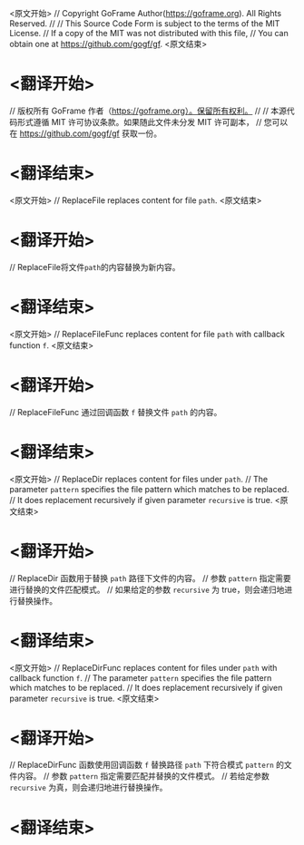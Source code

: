 
<原文开始>
// Copyright GoFrame Author(https://goframe.org). All Rights Reserved.
//
// This Source Code Form is subject to the terms of the MIT License.
// If a copy of the MIT was not distributed with this file,
// You can obtain one at https://github.com/gogf/gf.
<原文结束>

# <翻译开始>
// 版权所有 GoFrame 作者（https://goframe.org）。保留所有权利。
//
// 本源代码形式遵循 MIT 许可协议条款。如果随此文件未分发 MIT 许可副本，
// 您可以在 https://github.com/gogf/gf 获取一份。
# <翻译结束>


<原文开始>
// ReplaceFile replaces content for file `path`.
<原文结束>

# <翻译开始>
// ReplaceFile将文件`path`的内容替换为新内容。
# <翻译结束>


<原文开始>
// ReplaceFileFunc replaces content for file `path` with callback function `f`.
<原文结束>

# <翻译开始>
// ReplaceFileFunc 通过回调函数 `f` 替换文件 `path` 的内容。
# <翻译结束>


<原文开始>
// ReplaceDir replaces content for files under `path`.
// The parameter `pattern` specifies the file pattern which matches to be replaced.
// It does replacement recursively if given parameter `recursive` is true.
<原文结束>

# <翻译开始>
// ReplaceDir 函数用于替换 `path` 路径下文件的内容。
// 参数 `pattern` 指定需要进行替换的文件匹配模式。
// 如果给定的参数 `recursive` 为 true，则会递归地进行替换操作。
# <翻译结束>


<原文开始>
// ReplaceDirFunc replaces content for files under `path` with callback function `f`.
// The parameter `pattern` specifies the file pattern which matches to be replaced.
// It does replacement recursively if given parameter `recursive` is true.
<原文结束>

# <翻译开始>
// ReplaceDirFunc 函数使用回调函数 `f` 替换路径 `path` 下符合模式 `pattern` 的文件内容。
// 参数 `pattern` 指定需要匹配并替换的文件模式。
// 若给定参数 `recursive` 为真，则会递归地进行替换操作。
# <翻译结束>

